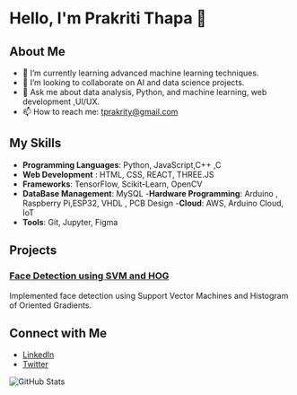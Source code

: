 # Hello, I'm Prakriti Thapa 👋

## About Me
- 🌱 I’m currently learning advanced machine learning techniques.
- 👯 I’m looking to collaborate on AI and data science projects.
- 💬 Ask me about data analysis, Python, and machine learning, web development ,UI/UX.
- 📫 How to reach me: tprakrity@gmail.com

## My Skills
- **Programming Languages**: Python, JavaScript,C++ ,C
- **Web Development** : HTML, CSS, REACT, THREE.JS 
- **Frameworks**: TensorFlow, Scikit-Learn, OpenCV
- **DataBase Management**: MySQL
-**Hardware Programming**: Arduino , Raspberry Pi,ESP32,  VHDL , PCB Design
-**Cloud**: AWS, Arduino Cloud, IoT
- **Tools**: Git, Jupyter, Figma 

## Projects
### [Face Detection using SVM and HOG](https://github.com/yourusername/face-detection-svm-hog)
Implemented face detection using Support Vector Machines and Histogram of Oriented Gradients.



## Connect with Me
- [LinkedIn](https://www.linkedin.com/in/prakriti-thapa-497a742b9/)
- [Twitter](https://x.com/Prakkks_)


![GitHub Stats](https://github-readme-stats.vercel.app/api?username=yourusername&show_icons=true)
